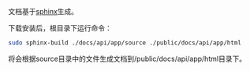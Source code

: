 文档基于[sphinx](http://www.sphinx-doc.org/en/stable/index.html)生成。


下载安装后，根目录下运行命令：

```bash
sudo sphinx-build ./docs/api/app/source ./public/docs/api/app/html
```

将会根据source目录中的文件生成文档到/public/docs/api/app/html目录下。